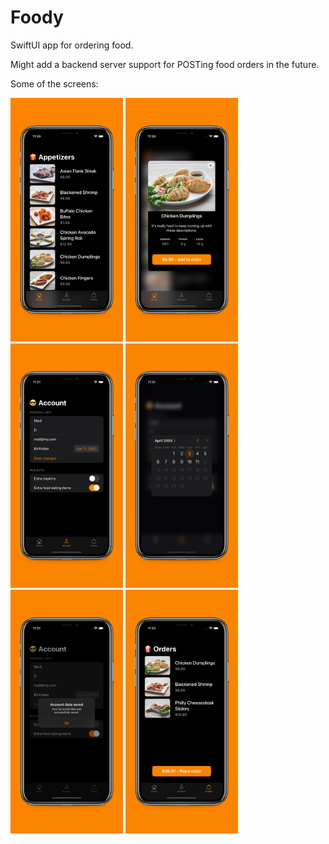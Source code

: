 # Foody
SwiftUI app for ordering food.

Might add a backend server support for POSTing food orders in the future.

Some of the screens:

<p align="left">
  <img src="https://github.com/enumcase/food-ordering-app/blob/main/images/screen1.jpg" width="180"/>
  <img src="https://github.com/enumcase/food-ordering-app/blob/main/images/screen2.jpg" width="180"/> 
  <img src="https://github.com/enumcase/food-ordering-app/blob/main/images/screen3.jpg" width="180"/>
  <img src="https://github.com/enumcase/food-ordering-app/blob/main/images/screen4.jpg" width="180"/>
  <img src="https://github.com/enumcase/food-ordering-app/blob/main/images/screen5.jpg" width="180"/>
  <img src="https://github.com/enumcase/food-ordering-app/blob/main/images/screen6.jpg" width="180"/>
</p>
